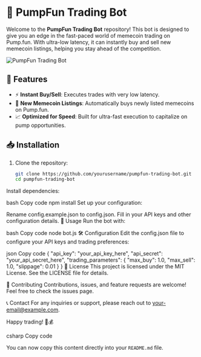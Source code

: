 # 🚀 PumpFun Trading Bot

Welcome to the **PumpFun Trading Bot** repository! This bot is designed to give you an edge in the fast-paced world of memecoin trading on Pump.fun. With ultra-low latency, it can instantly buy and sell new memecoin listings, helping you stay ahead of the competition.

![PumpFun Trading Bot](https://example.com/banner.png) <!-- You can replace this with an actual link to an image if you have one -->

## 🌟 Features

- ⚡ **Instant Buy/Sell**: Executes trades with very low latency.
- 🚀 **New Memecoin Listings**: Automatically buys newly listed memecoins on Pump.fun.
- 📈 **Optimized for Speed**: Built for ultra-fast execution to capitalize on pump opportunities.

## 📥 Installation

1. Clone the repository:
   ```bash
   git clone https://github.com/yourusername/pumpfun-trading-bot.git
   cd pumpfun-trading-bot
Install dependencies:

bash
Copy code
npm install
Set up your configuration:

Rename config.example.json to config.json.
Fill in your API keys and other configuration details.
🚀 Usage
Run the bot with:

bash
Copy code
node bot.js
🛠️ Configuration
Edit the config.json file to configure your API keys and trading preferences:

json
Copy code
{
  "api_key": "your_api_key_here",
  "api_secret": "your_api_secret_here",
  "trading_parameters": {
    "max_buy": 1.0,
    "max_sell": 1.0,
    "slippage": 0.01
  }
}
📄 License
This project is licensed under the MIT License. See the LICENSE file for details.

🤝 Contributing
Contributions, issues, and feature requests are welcome! Feel free to check the issues page.

📞 Contact
For any inquiries or support, please reach out to your-email@example.com.

Happy trading! 🚀💰

csharp
Copy code

You can now copy this content directly into your `README.md` file.
